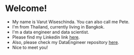 # Welcome!
* My name is Varut Wiseschinda. You can also call me Pete.
* I'm from Thailand, currently living in Bangkok.
* I'm a data engineer and data scientist.
* Please find my Linkedin link [here](https://www.linkedin.com/in/varut-wiseschinda-807a24a1/).
* Also, please check my DataEngineer repository [here](https://github.com/varutw/DataEngineer).
* Nice to meet you!


